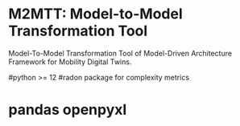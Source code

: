# M2MTT: Model-to-Model Transformation Tool
Model-To-Model Transformation Tool of Model-Driven Architecture Framework for Mobility Digital Twins. 


#python >= 12
#radon package for complexity metrics
# pandas openpyxl